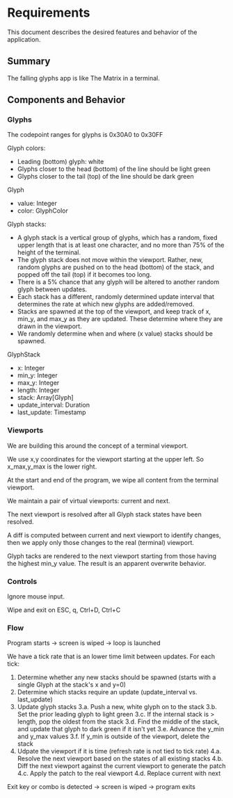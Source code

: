 # Requirements

This document describes the desired features and behavior of the application.


## Summary

The falling glyphs app is like The Matrix in a terminal.


## Components and Behavior

### Glyphs

The codepoint ranges for glyphs is 0x30A0 to 0x30FF

Glyph colors:
  * Leading (bottom) glyph: white
  * Glyphs closer to the head (bottom) of the line should be light green
  * Glyphs closer to the tail (top) of the line should be dark green

  Glyph
  - value: Integer
  - color: GlyphColor

Glyph stacks:
  * A glyph stack is a vertical group of glyphs, which has a random, fixed upper length that is at least one character, and no more than 75% of the height of the terminal.
  * The glyph stack does not move within the viewport. Rather, new, random glyphs are pushed on to the head (bottom) of the stack, and popped off the tail (top) if it becomes too long.
  * There is a 5% chance that any glyph will be altered to another random glyph between updates.
  * Each stack has a different, randomly determined update interval that determines the rate at which new glyphs are added/removed.
  * Stacks are spawned at the top of the viewport, and keep track of x, min_y, and max_y as they are updated. These determine where they are drawn in the viewport.
  * We randomly determine when and where (x value) stacks should be spawned.

  GlyphStack
  - x: Integer
  - min_y: Integer
  - max_y: Integer
  - length: Integer
  - stack: Array[Glyph]
  - update_interval: Duration
  - last_update: Timestamp

### Viewports

We are building this around the concept of a terminal viewport.

We use x,y coordinates for the viewport starting at the upper left. So x_max,y_max is the lower right.

At the start and end of the program, we wipe all content from the terminal viewport.

We maintain a pair of virtual viewports: current and next.

The next viewport is resolved after all Glyph stack states have been resolved.

A diff is computed between current and next viewport to identify changes, then we apply only those changes to the real (terminal) viewport.

Glyph tacks are rendered to the next viewport starting from those having the highest min_y value. The result is an apparent overwrite behavior.

### Controls

Ignore mouse input.

Wipe and exit on ESC, q, Ctrl+D, Ctrl+C


### Flow

Program starts -> screen is wiped -> loop is launched

We have a tick rate that is an lower time limit between updates. 
For each tick:
1. Determine whether any new stacks should be spawned (starts with a single Glyph at the stack's x and y=0)
2. Determine which stacks require an update (update_interval vs. last_update)
3. Update glyph stacks
  3.a. Push a new, white glyph on to the stack
  3.b. Set the prior leading glyph to light green
  3.c. If the internal stack is > length, pop the oldest from the stack
  3.d. Find the middle of the stack, and update that glyph to dark green if it isn't yet
  3.e. Advance the y_min and y_max values
  3.f. If y_min is outside of the viewport, delete the stack
4. Udpate the viewport if it is time (refresh rate is not tied to tick rate)
  4.a. Resolve the next viewport based on the states of all existing stacks
  4.b. Diff the next viewport against the current viewport to generate the patch
  4.c. Apply the patch to the real viewport
  4.d. Replace current with next

Exit key or combo is detected -> screen is wiped -> program exits

